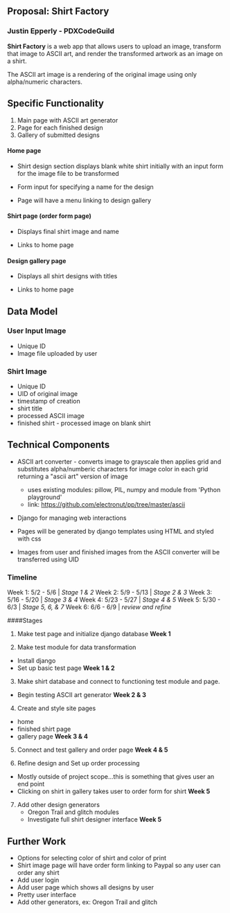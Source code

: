 ## Proposal: Shirt Factory

### Justin Epperly - PDXCodeGuild

**Shirt Factory** is a web app that allows users to upload an image, transform that image to ASCII art, and render the transformed artwork as an image on a shirt.

The ASCII art image is a rendering of the original image using only alpha/numeric characters.

## Specific Functionality

1. Main page with ASCII art generator
2. Page for each finished design
3. Gallery of submitted designs

#### Home page

  * Shirt design section displays blank white shirt initially with an input form for the image file to be transformed

  * Form input for specifying a name for the design

  * Page will have a menu linking to design gallery

#### Shirt page (order form page)

  * Displays final shirt image and name

  * Links to home page

#### Design gallery page

  * Displays all shirt designs with titles

  * Links to home page

## Data Model

### User Input Image

  - Unique ID
  - Image file uploaded by user

### Shirt Image

  - Unique ID
  - UID of original image
  - timestamp of creation
  - shirt title
  - processed ASCII image
  - finished shirt - processed image on blank shirt

## Technical Components

- ASCII art converter - converts image to grayscale then applies grid and substitutes alpha/numberic characters for image color in each grid returning a "ascii art" version of image
    * uses existing modules: pillow, PIL, numpy and module from 'Python playground'
    * link: https://github.com/electronut/pp/tree/master/ascii

- Django for managing web interactions

- Pages will be generated by django templates using HTML and styled with css

- Images from user and finished images from the ASCII converter will be transferred using UID

### Timeline

Week 1: 5/2  - 5/6   | *Stage 1 & 2*
Week 2: 5/9  - 5/13  | *Stage 2 & 3*
Week 3: 5/16 - 5/20  | *Stage 3 & 4*
Week 4: 5/23 - 5/27  | *Stage 4 & 5*
Week 5: 5/30 - 6/3   | *Stage 5, 6, & 7*
Week 6: 6/6  - 6/9   | *review and refine*

####Stages

1. Make test page and initialize django database
  **Week 1**

2. Make test module for data transformation
  * Install django
  * Set up basic test page
  **Week 1 & 2**

3. Make shirt database and connect to functioning test module and page.
  * Begin testing ASCII art generator
  **Week 2 & 3**

4. Create and style site pages
  * home
  * finished shirt page
  * gallery page
  **Week 3 & 4**

5. Connect and test gallery and order page
  **Week 4 & 5**

6. Refine design and Set up order processing
  - Mostly outside of project scope...this is something that gives user an end point
  - Clicking on shirt in gallery takes user to order form for shirt
  **Week 5**

7. Add other design generators
    * Oregon Trail and glitch modules
    * Investigate full shirt designer interface
  **Week 5**

## Further Work
* Options for selecting color of shirt and color of print
* Shirt image page will have order form linking to Paypal so any user can order any shirt
* Add user login
* Add user page which shows all designs by user
* Pretty user interface
* Add other generators, ex: Oregon Trail and glitch
